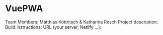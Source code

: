 # VuePWA
Team Members: Matthias Köttritsch & Katharina Resch 
Project description: 
Build instructions:
URL (your server, Netlify …): 
